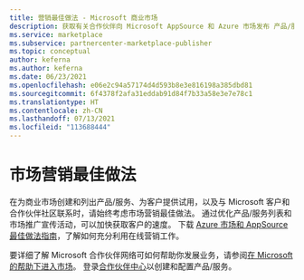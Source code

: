 ```yaml
---
title: 营销最佳做法 - Microsoft 商业市场
description: 获取有关合作伙伴向 Microsoft AppSource 和 Azure 市场发布 产品/服务的市场营销最佳做法的资源。
ms.service: marketplace
ms.subservice: partnercenter-marketplace-publisher
ms.topic: conceptual
author: keferna
ms.author: keferna
ms.date: 06/23/2021
ms.openlocfilehash: e06e2c94a57174d4d593b8e3e816198a385dbd81
ms.sourcegitcommit: 6f4378f2afa31eddab91d84f7b33a58e3e7e78c1
ms.translationtype: HT
ms.contentlocale: zh-CN
ms.lasthandoff: 07/13/2021
ms.locfileid: "113688444"
---
```

# <a name="marketing-best-practices"></a>市场营销最佳做法

在为商业市场创建和列出产品/服务、为客户提供试用，以及与 Microsoft 客户和合作伙伴社区联系时，请始终考虑市场营销最佳做法。 通过优化产品/服务列表和市场推广宣传活动，可以加快获取客户的速度。 下载 [Azure 市场和 AppSource 最佳做法指南](https://go.microsoft.com/fwlink/?linkid=2168205&clcid=0x409)，了解如何充分利用在线营销工作。

要详细了解 Microsoft 合作伙伴网络可如何帮助你发展业务，请参阅[在 Microsoft 的帮助下进入市场](https://partner.microsoft.com/reach-customers/gtm)。 登录[合作伙伴中心](https://go.microsoft.com/fwlink/?linkid=2165290)以创建和配置产品/服务。
